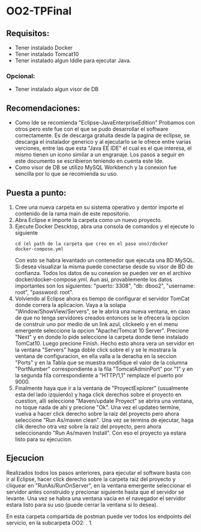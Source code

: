 # OO2-TPFinal

## Requisitos:
- Tener instalado Docker
- Tener instalado Tomcat10
- Tener instalado algun Iddle para ejecutar Java.

### Opcional:
- Tener instalado algun visor de DB

## Recomendaciones:
- Como Ide se recomienda "Eclipse-JavaEnterpriseEdition" Probamos con otros pero este fue con el que se pudo desarrollar el software correctamente. Es de descarga gratuita desde la pagina de eclipse, se descarga el instalador generico y al ejecutarlo se le ofrece entre varias verciones, entre las que esta "Java EE IDE" el cual es el que interesa, el mismo tienen un icono similar a un engranaje. Los pasos a seguir en este documento se escribieron teniendo en cuenta este Ide.
- Como visor de DB se utilizo MySQL Workbench y la conexion fue sencilla por lo que se recomienda su uso.

## Puesta a punto:
1. Cree una nueva carpeta en su sistema operativo y dentor importe el contenido de la rama main de este repositorio.
2. Abra Eclipse e importe la carpeta como un nuevo proyecto.
3. Ejecute Docker Descktop, abra una consola de comandos y el ejecute lo siguiente
    ```
    cd (el path de la carpeta que creo en el paso uno)/docker
    docker-compose.yml
    ```
    Con esto se habra levantado un contenedor que ejecuta una BD MySQL. Si desea visualizar la misma puede conectarse desde su visor de BD de confianza. Todos los  datos de su conexion se pueden ver en el archivo docker/docker-compose.yml. Aun asi, provablemente los datos importantes son los siguientes: "puerto: 3308", "db: dboo2", "username: root", "password: root".
4. Volviendo al Eclipse ahora es tiempo de configurar el servidor TomCat donde correra la aplicacion. Vaya a la solapa "Window/ShowView/Servers", se le abrira una nueva ventana, en caso de que no tenga servidores creados entonces se le ofrecera la opcion de construir uno por medio de un link azul, clickeelo y en el menu emergente seleccione la opcion "Apache/Tomcat 10 Server". Precione "Next" y en donde lo pide seleccione la carpeta donde tiene instalado TomCat10. Luego precione Finish.
Hecho esto ahora vera un servidor en la ventana "Servers" haga doble click sobre el y se le mostrara la ventana de configuracion, en ella valla a la deracha en la seccion "Ports" y en la Tabla que se muestra modifique el valor de la columna "PortNumber" correspondiente a la fila "TomcatAdminPort" por "1" y en la segunda fila correspondiente a "HTTP/1,1" remplaze el puerto por 9000.
5. Finalmente haya que ir a la ventana de "ProyectExplorer" (usualmente esta del lado izquierdo) y haga click derechos sobre el proyecto en cuestion, alli seleccione "Maven/update Proyect" se abrira una ventana, no toque nada de ahi y precione "Ok". Una vez el updateo termine, vuelva a hacer click derecho sobre la raiz del proyecto pero ahora seleccione "Run As/maven clean". Una vez se termina de ejecutar, haga clik derecho otra vez sobre la raiz del proyecto, pero ahora seleccionando "Run As/maven Install". Con eso el proyecto ya estara listo para su ejecucion.

## Ejecucion

Realizados todos los pasos anteriores, para ejecutar el software basta con ir al Eclipse, hacer click derecho sobre la carpeta raiz del proyecto y cliquear en "RunAs/RunOnServer", en la ventana emergente seleccionar el servidor antes construido y precionar siguiente hasta que el servidor se levante. Una vez se habra una ventana vacia en el navegador el servidor estara listo para su uso (puede cerrar la ventana si lo desea). 

En esta carpeta compartida de postman puede ver todos los endpoints del servicio, en la subcarpeta OO2: .
1. 

